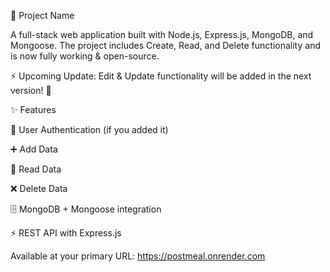 🚀 Project Name

A full-stack web application built with Node.js, Express.js, MongoDB, and Mongoose.
The project includes Create, Read, and Delete functionality and is now fully working & open-source.

⚡ Upcoming Update: Edit & Update functionality will be added in the next version! 🚀

✨ Features

🔐 User Authentication (if you added it)

➕ Add Data

📂 Read Data

❌ Delete Data

🗄️ MongoDB + Mongoose integration

⚡ REST API with Express.js

Available at your primary URL: https://postmeal.onrender.com
